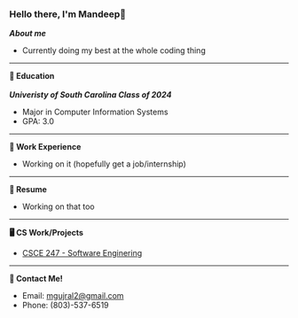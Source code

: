 ### Hello there, I'm Mandeep👋
***About me***
- Currently doing my best at the whole coding thing
---

**🏫 Education**</br></br>
***Univeristy of South Carolina Class of 2024***
- Major in Computer Information Systems
- GPA: 3.0
---
**🏢 Work Experience**
- Working on it (hopefully get a job/internship)
---

**📝 Resume**
- Working on that too
---

**🖥️ CS Work/Projects**
- [CSCE 247 - Software Enginering](https://github.com/mandeepg1/design-patterns)
---

**📲 Contact Me!**
- Email: mgujral2@gmail.com
- Phone: (803)-537-6519
